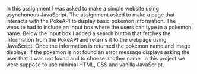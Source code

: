In this assignment I was asked to make a simple website using asynchonous JavaScript. 
The assignment asked to make a page that interacts with the PokeAPI to display basic pokemon information.
The website had to include an input box where the users can type in a pokemon name.
Below the input box I added a search button that fetches the information from the PokeAPI and returns it to the webpage using JavaScript.
Once the information is returned the pokemon name and image displays.
If the pokemon is not found an error message displays asking the user that it was not found and to choose another name.
In this project we were suppose to use minimal HTML, CSS and vanilla JavaScript.

